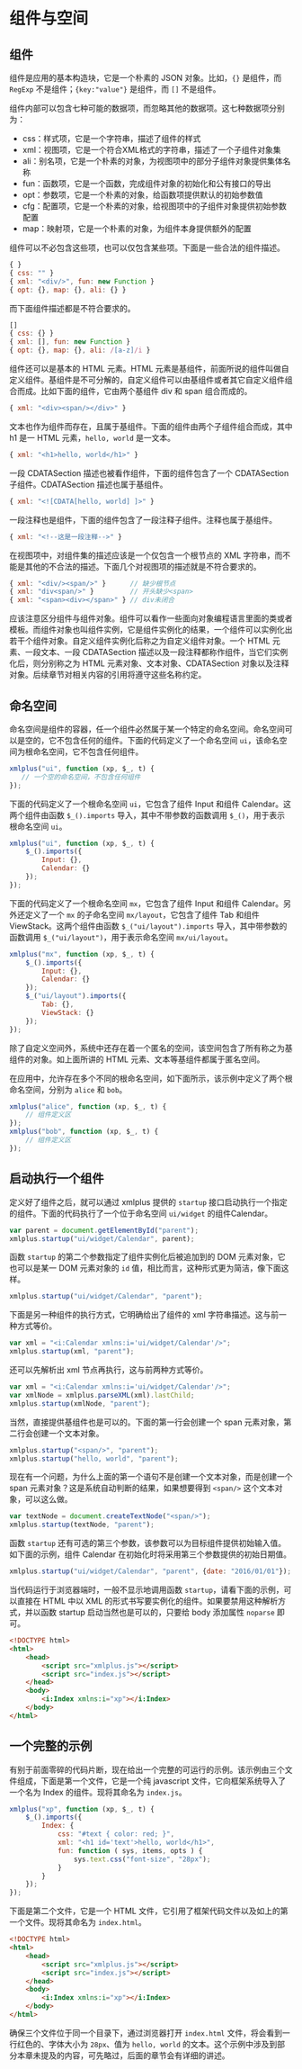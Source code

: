 # 组件与空间

## 组件

组件是应用的基本构造块，它是一个朴素的 JSON 对象。比如，`{}` 是组件，而 `RegExp` 不是组件；`{key:"value"}` 是组件，而 `[]` 不是组件。

组件内部可以包含七种可能的数据项，而忽略其他的数据项。这七种数据项分别为：

- css：样式项，它是一个字符串，描述了组件的样式
- xml：视图项，它是一个符合XML格式的字符串，描述了一个子组件对象集
- ali：别名项，它是一个朴素的对象，为视图项中的部分子组件对象提供集体名称
- fun：函数项，它是一个函数，完成组件对象的初始化和公有接口的导出
- opt：参数项，它是一个朴素的对象，给函数项提供默认的初始参数值
- cfg：配置项，它是一个朴素的对象，给视图项中的子组件对象提供初始参数配置
- map：映射项，它是一个朴素的对象，为组件本身提供额外的配置

组件可以不必包含这些项，也可以仅包含某些项。下面是一些合法的组件描述。

```javascript
{ }
{ css: "" }
{ xml: "<div/>", fun: new Function }
{ opt: {}, map: {}, ali: {} } 
```

而下面组件描述都是不符合要求的。

```javascript
[]
{ css: {} }
{ xml: [], fun: new Function }
{ opt: {}, map: {}, ali: /[a-z]/i } 
```

组件还可以是基本的 HTML 元素。HTML 元素是基组件，前面所说的组件叫做自定义组件。基组件是不可分解的，自定义组件可以由基组件或者其它自定义组件组合而成。比如下面的组件，它由两个基组件 div 和 span 组合而成的。

```javascript
{ xml: "<div><span/></div>" } 
```

文本也作为组件而存在，且属于基组件。下面的组件由两个子组件组合而成，其中 h1 是一 HTML 元素，`hello, world` 是一文本。

```javascript
{ xml: "<h1>hello, world</h1>" } 
```
 
一段 CDATASection 描述也被看作组件，下面的组件包含了一个 CDATASection 子组件。CDATASection 描述也属于基组件。

```javascript
{ xml: "<![CDATA[hello, world] ]>" } 
```

一段注释也是组件，下面的组件包含了一段注释子组件。注释也属于基组件。

```javascript
{ xml: "<!--这是一段注释-->" }
```

在视图项中，对组件集的描述应该是一个仅包含一个根节点的 XML 字符串，而不能是其他的不合法的描述。下面几个对视图项的描述就是不符合要求的。

```javascript
{ xml: "<div/><span/>" }      // 缺少根节点
{ xml: "div<span/>" }         // 开头缺少<span>
{ xml: "<span><div></span>" } // div未闭合
```

应该注意区分组件与组件对象。组件可以看作一些面向对象编程语言里面的类或者模板。而组件对象也叫组件实例，它是组件实例化的结果，一个组件可以实例化出若干个组件对象。自定义组件实例化后称之为自定义组件对象。一个 HTML 元素、一段文本、一段 CDATASection 描述以及一段注释都称作组件，当它们实例化后，则分别称之为 HTML 元素对象、文本对象、CDATASection 对象以及注释对象。后续章节对相关内容的引用将遵守这些名称约定。

## 命名空间

命名空间是组件的容器，任一个组件必然属于某一个特定的命名空间。命名空间可以是空的，它不包含任何的组件。下面的代码定义了一个命名空间 `ui`，该命名空间为根命名空间，它不包含任何组件。

```javascript
xmlplus("ui", function (xp, $_, t) {
   // 一个空的命名空间，不包含任何组件
});
```

下面的代码定义了一个根命名空间 `ui`，它包含了组件 Input 和组件 Calendar。这两个组件由函数 `$_().imports` 导入，其中不带参数的函数调用 `$_()`，用于表示根命名空间 `ui`。

```javascript
xmlplus("ui", function (xp, $_, t) {
    $_().imports({
        Input: {},
        Calendar: {}
    });
});
```

下面的代码定义了一个根命名空间 `mx`，它包含了组件 Input 和组件 Calendar。另外还定义了一个 `mx` 的子命名空间 `mx/layout`，它包含了组件 Tab 和组件 ViewStack。这两个组件由函数 `$_("ui/layout").imports` 导入，其中带参数的函数调用 `$_("ui/layout")`，用于表示命名空间 `mx/ui/layout`。

```javascript
xmlplus("mx", function (xp, $_, t) {
    $_().imports({
        Input: {},
        Calendar: {}
    });
    $_("ui/layout").imports({
        Tab: {},
        ViewStack: {}
    });
});
```

除了自定义空间外，系统中还存在着一个匿名的空间，该空间包含了所有称之为基组件的对象。如上面所讲的 HTML 元素、文本等基组件都属于匿名空间。

在应用中，允许存在多个不同的根命名空间，如下面所示，该示例中定义了两个根命名空间，分别为 `alice` 和 `bob`。

```javascript
xmlplus("alice", function (xp, $_, t) {
    // 组件定义区
});
xmlplus("bob", function (xp, $_, t) {
    // 组件定义区
});
```

## 启动执行一个组件

定义好了组件之后，就可以通过 xmlplus 提供的 `startup` 接口启动执行一个指定的组件。下面的代码执行了一个位于命名空间 `ui/widget` 的组件Calendar。

```javascript
var parent = document.getElementById("parent");
xmlplus.startup("ui/widget/Calendar", parent); 
```

函数 `startup` 的第二个参数指定了组件实例化后被追加到的 DOM 元素对象，它也可以是某一 DOM 元素对象的 `id` 值，相比而言，这种形式更为简洁，像下面这样。

```javascript
xmlplus.startup("ui/widget/Calendar", "parent"); 
```

下面是另一种组件的执行方式，它明确给出了组件的 xml 字符串描述。这与前一种方式等价。

```javascript
var xml = "<i:Calendar xmlns:i='ui/widget/Calendar'/>";
xmlplus.startup(xml, "parent");
```

还可以先解析出 xml 节点再执行，这与前两种方式等价。

```javascript
var xml = "<i:Calendar xmlns:i='ui/widget/Calendar'/>";
var xmlNode = xmlplus.parseXML(xml).lastChild;
xmlplus.startup(xmlNode, "parent");
```

当然，直接提供基组件也是可以的。下面的第一行会创建一个 span 元素对象，第二行会创建一个文本对象。

```javascript
xmlplus.startup("<span/>", "parent");
xmlplus.startup("hello, world", "parent");
```

现在有一个问题，为什么上面的第一个语句不是创建一个文本对象，而是创建一个 span 元素对象？这是系统自动判断的结果，如果想要得到 `<span/>` 这个文本对象，可以这么做。

```javascript
var textNode = document.createTextNode("<span/>");
xmlplus.startup(textNode, "parent");
```

函数 `startup` 还有可选的第三个参数，该参数可以为目标组件提供初始输入值。如下面的示例，组件 Calendar 在初始化时将采用第三个参数提供的初始日期值。

```javascript
xmlplus.startup("ui/widget/Calendar", "parent", {date: "2016/01/01"});
```

当代码运行于浏览器端时，一般不显示地调用函数 `startup`，请看下面的示例，可以直接在 HTML 中以 XML 的形式书写要实例化的组件。如果要禁用这种解析方式，并以函数 startup 启动当然也是可以的，只要给 body 添加属性 `noparse` 即可。

```html
<!DOCTYPE html>
<html>
    <head>
        <script src="xmlplus.js"></script>
        <script src="index.js"></script>
    </head>
    <body>
        <i:Index xmlns:i="xp"></i:Index>
    </body>
</html>
```

## 一个完整的示例

有别于前面零碎的代码片断，现在给出一个完整的可运行的示例。该示例由三个文件组成，下面是第一个文件，它是一个纯 javascript 文件，它向框架系统导入了一个名为 Index 的组件。现将其命名为 `index.js`。

```javascript
xmlplus("xp", function (xp, $_, t) {
    $_().imports({
        Index: {
            css: "#text { color: red; }",
            xml: "<h1 id='text'>hello, world</h1>",
            fun: function ( sys, items, opts ) {
                sys.text.css("font-size", "28px");
            }
        }
    });
});
```

下面是第二个文件，它是一个 HTML 文件，它引用了框架代码文件以及如上的第一个文件。现将其命名为 `index.html`。

```html
<!DOCTYPE html>
<html>
    <head>
        <script src="xmlplus.js"></script>
        <script src="index.js"></script>
    </head>
    <body>
        <i:Index xmlns:i="xp"></i:Index>
    </body>
</html>
```

确保三个文件位于同一个目录下，通过浏览器打开 `index.html` 文件，将会看到一行红色的、字体大小为 `28px`、值为 `hello, world` 的文本。这个示例中涉及到部分本章未提及的内容，可先略过，后面的章节会有详细的讲述。